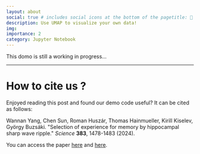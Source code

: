 ```yaml
---
layout: about
social: true # includes social icons at the bottom of the pagetitle: 🧠 🎨 1. UMAP visualization
description: Use UMAP to visualize your own data!
img: 
importance: 2
category: Jupyter Notebook
---
```

 This domo is still a working in progress...



---
# How to cite us ? 

Enjoyed reading this post and found our demo code useful? It can be cited as follows:

Wannan Yang, Chen Sun, Roman Huszár, Thomas Hainmueller, Kirill Kiselev, György Buzsáki. 
"Selection of experience for memory by hippocampal sharp wave ripple." _Science_ **383**, 1478-1483 (2024).



You can access the paper [here](https://www.science.org/doi/10.1126/science.adk8261)
and [here](https://winnieyangwannan.github.io/RippleTagging/Paper/).